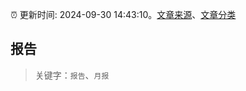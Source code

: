:alarm_clock: 更新时间: 2024-09-30 14:43:10。[文章来源](/README.md)、[文章分类](/TAGS.md)

## 报告


> 关键字：`报告`、`月报`



